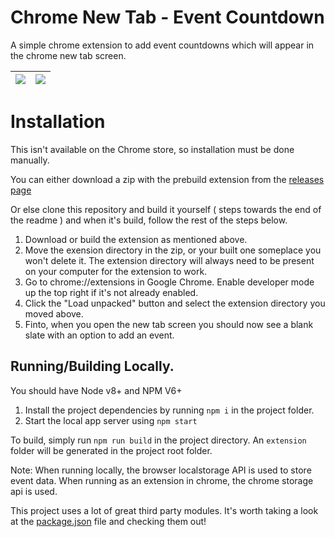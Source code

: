 # Chrome New Tab - Event Countdown

A simple chrome extension to add event countdowns which will appear in the chrome new tab screen.

| [![](./images/new_tab.png)](./images/new_tab.png) | [![](./images/add_event.png)](./images/add_event.png) |
|---|---|

# Installation
This isn't available on the Chrome store, so installation must be done manually.

You can either download a zip with the prebuild extension from the [releases page](https://github.com/smithalan92/chrome-event-countdown/releases)

Or else clone this repository and build it yourself ( steps towards the end of the readme ) and when it's build, follow the rest of the steps below.

1. Download or build the extension as mentioned above.
2. Move the exension directory in the zip, or your built one someplace you won't delete it. The extension directory will always need to be present on your computer for the extension to work.
3. Go to chrome://extensions in Google Chrome. Enable developer mode up the top right if it's not already enabled.
4. Click the "Load unpacked" button and select the extension directory you moved above.
5. Finto, when you open the new tab screen you should now see a blank slate with an option to add an event.

## Running/Building Locally.
You should have Node v8+ and NPM V6+

1. Install the project dependencies by running `npm i` in the project folder.
2. Start the local app server using `npm start`

To build, simply run `npm run build` in the project directory. An `extension` folder will be generated in the project root folder.

Note: When running locally, the browser localstorage API is used to store event data. When running as an extension in chrome, the chrome storage api is used.

This project uses a lot of great third party modules. It's worth taking a look at the [package.json](./package.json) file and checking them out!
